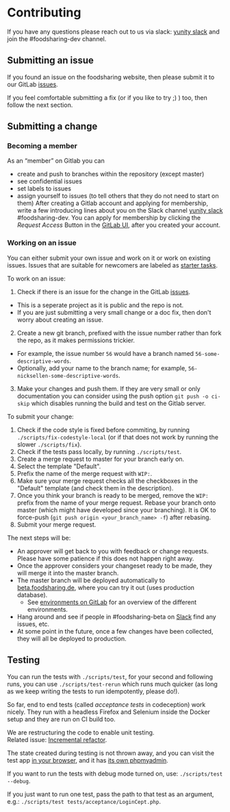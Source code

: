 # Contributing

If you have any questions please reach out to us via slack: [yunity slack](https://slackin.yunity.org/) and join the #foodsharing-dev channel.

## Submitting an issue

If you found an issue on the foodsharing website, then please submit it to our GitLab [issues](https://gitlab.com/foodsharing-dev/foodsharing/issues).

If you feel comfortable submitting a fix (or if you like to try ;) ) too, then follow the next section.

## Submitting a change

### Becoming a member

As an “member” on Gitlab you can
 * create and push to branches within the repository (except master)
 * see confidential issues
 * set labels to issues
 * assign yourself to issues (to tell others that they do not need to start on them)
After creating a Gitlab account and applying for membership, write a few introducing lines about you on the Slack channel [yunity slack](https://slackin.yunity.org/) #foodsharing-dev. You can apply for membership by clicking the *Request Access* Button in the [GitLab UI](https://gitlab.com/foodsharing-dev/foodsharing), after you created your account.

### Working on an issue

You can either submit your own issue and work on it or work on existing issues. Issues that are suitable for newcomers are labeled as [starter tasks](https://gitlab.com/foodsharing-dev/foodsharing/issues?label_name%5B%5D=starter+task).

To work on an issue:

1. Check if there is an issue for the change in the GitLab [issues](https://gitlab.com/foodsharing-dev/foodsharing/issues).
  * This is a seperate project as it is public and the repo is not.
  * If you are just submitting a very small change or a doc fix, then don't worry about creating an issue.
2. Create a new git branch, prefixed with the issue number rather than fork the repo, as it makes permissions trickier.
  * For example, the issue number `56` would have a branch named `56-some-descriptive-words`.
  * Optionally, add your name to the branch name; for example, `56-nicksellen-some-descriptive-words`.
3. Make your changes and push them. If they are very small or only documentation you can consider using the push option `git push -o ci-skip` which disables running the build and test on the Gitlab server.

To submit your change:

1. Check if the code style is fixed before commiting, by running `./scripts/fix-codestyle-local` (or if that does not work by running the slower `./scripts/fix`).
2. Check if the tests pass locally, by running `./scripts/test`.
3. Create a merge request to master for your branch early on.
  1. Select the template "Default".
  2. Prefix the name of the merge request with `WIP:`.
4. Make sure your merge request checks all the checkboxes in the "Default" template (and check them in the description).
5. Once you think your branch is ready to be merged, remove the `WIP:` prefix from the name of your merge request. Rebase your branch onto master (which might have developed since your branching). It is OK to force-push (`git push origin <your_branch_name> -f`) after rebasing.
6. Submit your merge request.

The next steps will be:

* An approver will get back to you with feedback or change requests. Please have some patience if this does not happen right away.
* Once the approver considers your changeset ready to be made, they will merge it into the master branch.
* The master branch will be deployed automatically to [beta.foodsharing.de](https://beta.foodsharing.de), where you can try it out (uses production database).
  * See [environments on GitLab](https://gitlab.com/foodsharing-dev/foodsharing/environments) for an overview of the different environments.
* Hang around and see if people in #foodsharing-beta on [Slack](https://yunity.slack.com/) find any issues, etc.
* At some point in the future, once a few changes have been collected, they will all be deployed to production.

## Testing

You can run the tests with `./scripts/test`,
for your second and following runs, you can use `./scripts/test-rerun` which runs much quicker
(as long as we keep writing the tests to run idempotently, please do!).

So far, end to end tests (called _acceptance tests_ in codeception) work nicely.
They run with a headless Firefox and Selenium inside the Docker setup and they are run on CI build too.

We are restructuring the code to enable unit testing.  
Related issue: [Incremental refactor](https://gitlab.com/foodsharing-dev/foodsharing/issues/68).

The state created during testing is not thrown away, and you can visit the test app
[in your browser](http://localhost:28080/), and it has
[its own phpmyadmin](http://localhost:28081/).

If you want to run the tests with debug mode turned on, use: `./scripts/test --debug`.

If you just want to run one test, pass the path to that test as an argument,
e.g.: `./scripts/test tests/acceptance/LoginCept.php`.
